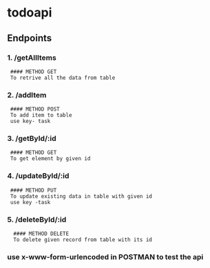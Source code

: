 # todoapi
## Endpoints

  ### 1. /getAllItems
     #### METHOD GET
     To retrive all the data from table
     
  ### 2. /addItem
     #### METHOD POST
     To add item to table
     use key- task 
     
 ###  3. /getById/:id
     #### METHOD GET
     To get element by given id
     
  ### 4. /updateById/:id
     #### METHOD PUT
     To update existing data in table with given id
     use key -task
     
  ### 5. /deleteById/:id
      #### METHOD DELETE
      To delete given record from table with its id
      
  ### use x-www-form-urlencoded in POSTMAN to test the api
